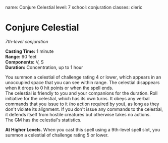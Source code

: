 name: Conjure Celestial level: 7 school: conjuration classes: cleric

# Conjure Celestial
_7th-level conjuration_

**Casting Time:** 1 minute    
**Range:** 90 feet    
**Components:** V, S    
**Duration:** Concentration, up to 1 hour

You summon a celestial of challenge rating 4 or lower, which appears in an unoccupied space that you can see within range. The celestial disappears when it drops to 0 hit points or when the spell ends.    
The celestial is friendly to you and your companions for the duration. Roll initiative for the celestial, which has its own turns. It obeys any verbal commands that you issue to it (no action required by you), as long as they don't violate its alignment. If you don't issue any commands to the celestial, it defends itself from hostile creatures but otherwise takes no actions.    
The GM has the celestial's statistics.

**At Higher Levels.** When you cast this spell using a 9th-level spell slot, you summon a celestial of challenge rating 5 or lower. 